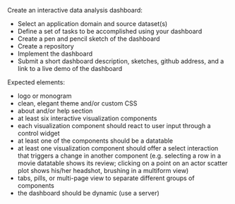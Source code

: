 Create an interactive data analysis dashboard:

* Select an application domain and source dataset(s)
* Define a set of tasks to be accomplished using your dashboard
* Create a pen and pencil sketch of the dashboard
* Create a repository
* Implement the dashboard
* Submit a short dashboard description, sketches, github address, and a link to a live demo of the dashboard


Expected elements:
* logo or monogram
* clean, elegant theme and/or custom CSS
* about and/or help section
* at least six interactive visualization components
* each visualization component should react to user input through a control widget
* at least one of the components should be a datatable
* at least one visualization component should offer a select interaction that triggers a change in another component (e.g. selecting a row in a movie datatable shows its review; clicking on a point on an actor scatter plot shows his/her headshot, brushing in a multiform view)
* tabs, pills, or multi-page view to separate different groups of components
* the dashboard should be dynamic (use a server)
